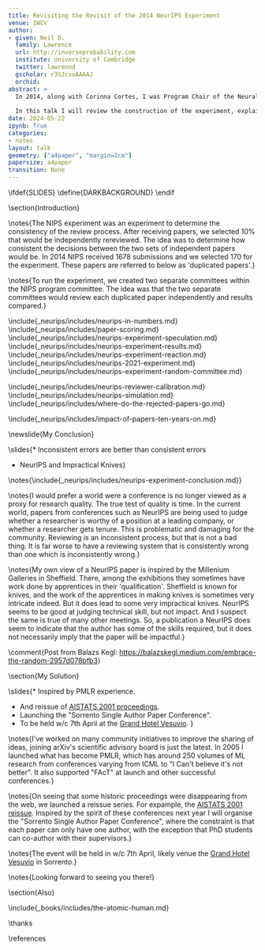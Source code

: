 ```yaml
---
title: Revisiting the Revisit of the 2014 NeurIPS Experiment
venue: IWCV
author:
- given: Neil D.
  family: Lawrence
  url: http://inverseprobability.com
  institute: University of Cambridge
  twitter: lawrennd
  gscholar: r3SJcvoAAAAJ
  orchid: 
abstract: >
  In 2014, along with Corinna Cortes, I was Program Chair of the Neural Information Processing Systems conference. At the time, when wondering about innovations for the conference, Corinna and I decided it would be interesting to test the consistency of reviewing. With this in mind, we randomly selected 10% of submissions and had them reviewed by two independent committees. 
  
  In this talk I will review the construction of the experiment, explain how the NeurIPS review process worked and talk about what I felt the implications for reviewing were, vs what the community reaction was.
date: 2024-05-22
ipynb: True
categories:
- notes
layout: talk
geometry: ["a4paper", "margin=2cm"]
papersize: a4paper
transition: None
---
```


\ifdef{SLIDES}
\define{DARKBACKGROUND}
\endif

\section{Introduction}

\notes{The NIPS experiment was an experiment to determine the consistency of the review process. After receiving papers, we selected 10% that would be independently rereviewed. The idea was to determine how consistent the decisions between the two sets of independent papers would be. In 2014 NIPS received 1678 submissions and we selected 170 for the experiment. These papers are referred to below as 'duplicated papers'.}

\notes{To run the experiment, we created two separate committees within the NIPS program committee. The idea was that the two separate committees would review each duplicated paper independently and results compared.}

\include{_neurips/includes/neurips-in-numbers.md}
\include{_neurips/includes/paper-scoring.md}
\include{_neurips/includes/neurips-experiment-speculation.md}
\include{_neurips/includes/neurips-experiment-results.md}
\include{_neurips/includes/neurips-experiment-reaction.md}
\include{_neurips/includes/neurips-2021-experiment.md}
\include{_neurips/includes/neurips-experiment-random-committee.md}

<!--include{_neurips/includes/neurips-experiment.md}-->
\include{_neurips/includes/neurips-reviewer-calibration.md}
\include{_neurips/includes/neurips-simulation.md}
\include{_neurips/includes/where-do-the-rejected-papers-go.md}

\include{_neurips/includes/impact-of-papers-ten-years-on.md}

\newslide{My Conclusion}

\slides{* Inconsistent errors are better than consistent errors
* NeurIPS and Impractical Knives}

\notes{\include{_neurips/includes/neurips-experiment-conclusion.md}}

\notes{I would prefer a world were a conference is no longer viewed as a proxy for research quality. The true test of quality is time. In the current world, papers from conferences such as NeurIPS are being used to judge whether a researcher is worthy of a position at a leading company, or whether a researcher gets tenure. This is problematic and damaging for the community. Reviewing is an inconsistent process, but that is not a bad thing. It is far worse to have a reviewing system that is consistently wrong than one which is inconsistently wrong.}

\notes{My own view of a NeurIPS paper is inspired by the Millenium Galleries in Sheffield. There, among the exhibitions they sometimes have work done by apprentices in their 'qualification'. Sheffield is known for knives, and the work of the apprentices in making knives is sometimes very intricate indeed. But it does lead to some very impractical knives. NeurIPS seems to be good at judging technical skill, but not impact. And I suspect the same is true of many other meetings. So, a publication a NeurIPS does seem to indicate that the author has some of the skills required, but it does not necessarily imply that the paper will be impactful.}


\comment{Post from Balazs Kegl: <https://balazskegl.medium.com/embrace-the-random-2957d078bfb3>}

\section{My Solution}

\slides{* Inspired by PMLR experience.
* And reissue of [AISTATS 2001 proceedings](https://proceedings.mlr.press/r3/).
* Launching the "Sorrento Single Author Paper Conference".
* To be held w/c 7th April at the [Grand Hotel Vesuvio](https://www.vesuviosorrento.com/).
}

\notes{I've worked on many community initiatives to improve the sharing of ideas, joining arXiv's scientific advisory board is just the latest. In 2005 I launched what has become PMLR, which has around 250 volumes of ML research from conferences varying from ICML to "I Can't believe it's not better". It also supported "FAcT" at launch and other successful conferences.}

\notes{On seeing that some historic proceedings were disappearing from the web, we launched a reissue series. For expample, the [AISTATS 2001 reissue](https://proceedings.mlr.press/r3/). Inspired by the spirit of these conferences next year I will organise the "Sorrento Single Author Paper Conference", where the constraint is that each paper can only have one author, with the exception that PhD students can co-author with their supervisors.}

\notes{The event will be held in w/c 7th April, likely venue the [Grand Hotel Vesuvio](https://www.vesuviosorrento.com/) in Sorrento.}

\notes{Looking forward to seeing you there!}

\section{Also}

\include{_books/includes/the-atomic-human.md}


\thanks

\references



